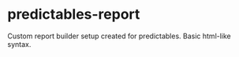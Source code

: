 # predictables-report
Custom report builder setup created for predictables. Basic html-like syntax. 
